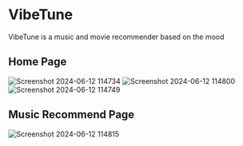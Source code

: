# VibeTune
VibeTune is a music and movie recommender based on the mood


Home Page
-------------------------
![Screenshot 2024-06-12 114734](https://github.com/TharU0418/VibeTune/assets/101709936/83aa9277-7c7c-4a1d-bdcd-56f207fa5950)
![Screenshot 2024-06-12 114800](https://github.com/TharU0418/VibeTune/assets/101709936/f6796d50-8be6-4847-9a03-a5ee40826c45)
![Screenshot 2024-06-12 114749](https://github.com/TharU0418/VibeTune/assets/101709936/353254d5-3743-4806-a6bf-b98efb96284e)

Music Recommend Page
--------------------------
![Screenshot 2024-06-12 114815](https://github.com/TharU0418/VibeTune/assets/101709936/50db2c55-7441-4bc6-b65b-b83c2f4f778f)

